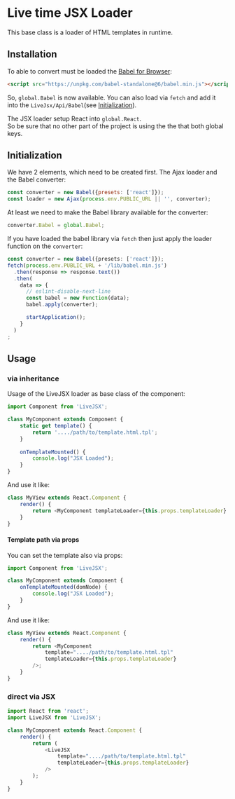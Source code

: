 # Live time JSX Loader
This base class is a loader of HTML templates in runtime.

## Installation
To able to convert must be loaded the [Babel for Browser]:
```html
<script src="https://unpkg.com/babel-standalone@6/babel.min.js"></script>
```
So, `global.Babel` is now available. You can also load via `fetch` and
add it into the `LiveJsx/Api/Babel`(see [Initialization](#initialization)).

The JSX loader setup React into `global.React`.     
So be sure that no other part of the project is using the the that both
global keys. 

## Initialization
We have 2 elements, which need to be created first. The Ajax loader and
the Babel converter:
```javascript
const converter = new Babel({presets: ['react']});
const loader = new Ajax(process.env.PUBLIC_URL || '', converter);
```
At least we need to make the Babel library available for the converter:
```javascript
converter.Babel = global.Babel;
```
If you have loaded the babel library via `fetch` then just apply the
loader function on the `converter`:
```typescript jsx
const converter = new Babel({presets: ['react']});
fetch(process.env.PUBLIC_URL + '/lib/babel.min.js')
  .then(response => response.text())
  .then(
    data => {
      // eslint-disable-next-line
      const babel = new Function(data);
      babel.apply(converter);

      startApplication();
    }
  )
;
```

## Usage
### via inheritance
Usage of the LiveJSX loader as base class of the component:
```typescript jsx
import Component from 'LiveJSX';

class MyComponent extends Component {
    static get template() {
        return '..../path/to/template.html.tpl';
    }
    
    onTemplateMounted() {
        console.log("JSX Loaded");
    }
}
```
And use it like:
```typescript jsx
class MyView extends React.Component {
    render() {
        return <MyComponent templateLoader={this.props.templateLoader} />;
    }
}
````

#### Template path via props
You can set the template also via props:
```typescript jsx
import Component from 'LiveJSX';

class MyComponent extends Component {
    onTemplateMounted(domNode) {
        console.log("JSX Loaded");
    }
}
```
And use it like:
```typescript jsx
class MyView extends React.Component {
    render() {
        return <MyComponent 
            template="..../path/to/template.html.tpl"
            templateLoader={this.props.templateLoader}
        />;
    }
}
````

### direct via JSX
```typescript jsx
import React from 'react';
import LiveJSX from 'LiveJSX';

class MyComponent extends React.Component {
    render() {
        return (
            <LiveJSX 
                template="..../path/to/template.html.tpl"
                templateLoader={this.props.templateLoader}
            />
        );
    }
}
```

[Babel for Browser]: https://github.com/babel/babel-standalone#usage
